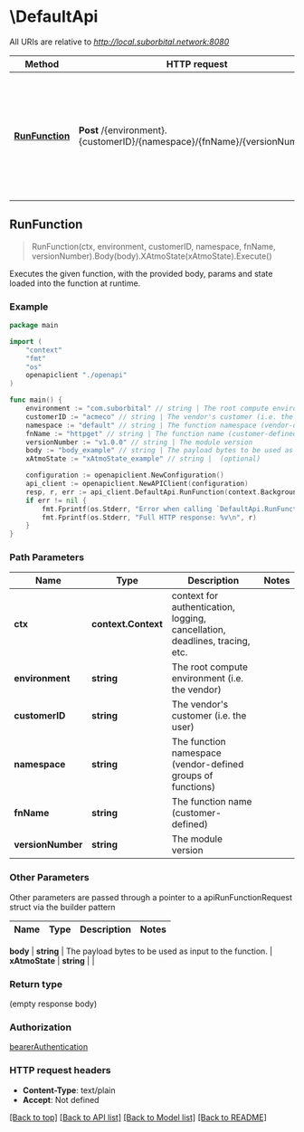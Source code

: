 # \DefaultApi

All URIs are relative to *http://local.suborbital.network:8080*

Method | HTTP request | Description
------------- | ------------- | -------------
[**RunFunction**](DefaultApi.md#RunFunction) | **Post** /{environment}.{customerID}/{namespace}/{fnName}/{versionNumber} | Executes the given function, with the provided body, params and state loaded into the function at runtime.



## RunFunction

> RunFunction(ctx, environment, customerID, namespace, fnName, versionNumber).Body(body).XAtmoState(xAtmoState).Execute()

Executes the given function, with the provided body, params and state loaded into the function at runtime.

### Example

```go
package main

import (
    "context"
    "fmt"
    "os"
    openapiclient "./openapi"
)

func main() {
    environment := "com.suborbital" // string | The root compute environment (i.e. the vendor)
    customerID := "acmeco" // string | The vendor's customer (i.e. the user)
    namespace := "default" // string | The function namespace (vendor-defined groups of functions)
    fnName := "httpget" // string | The function name (customer-defined)
    versionNumber := "v1.0.0" // string | The module version
    body := "body_example" // string | The payload bytes to be used as input to the function.
    xAtmoState := "xAtmoState_example" // string |  (optional)

    configuration := openapiclient.NewConfiguration()
    api_client := openapiclient.NewAPIClient(configuration)
    resp, r, err := api_client.DefaultApi.RunFunction(context.Background(), environment, customerID, namespace, fnName, versionNumber).Body(body).XAtmoState(xAtmoState).Execute()
    if err != nil {
        fmt.Fprintf(os.Stderr, "Error when calling `DefaultApi.RunFunction``: %v\n", err)
        fmt.Fprintf(os.Stderr, "Full HTTP response: %v\n", r)
    }
}
```

### Path Parameters


Name | Type | Description  | Notes
------------- | ------------- | ------------- | -------------
**ctx** | **context.Context** | context for authentication, logging, cancellation, deadlines, tracing, etc.
**environment** | **string** | The root compute environment (i.e. the vendor) | 
**customerID** | **string** | The vendor&#39;s customer (i.e. the user) | 
**namespace** | **string** | The function namespace (vendor-defined groups of functions) | 
**fnName** | **string** | The function name (customer-defined) | 
**versionNumber** | **string** | The module version | 

### Other Parameters

Other parameters are passed through a pointer to a apiRunFunctionRequest struct via the builder pattern


Name | Type | Description  | Notes
------------- | ------------- | ------------- | -------------





 **body** | **string** | The payload bytes to be used as input to the function. | 
 **xAtmoState** | **string** |  | 

### Return type

 (empty response body)

### Authorization

[bearerAuthentication](../README.md#bearerAuthentication)

### HTTP request headers

- **Content-Type**: text/plain
- **Accept**: Not defined

[[Back to top]](#) [[Back to API list]](../README.md#documentation-for-api-endpoints)
[[Back to Model list]](../README.md#documentation-for-models)
[[Back to README]](../README.md)

